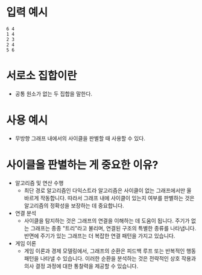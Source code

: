 # 입력 예시

```
6 4
1 4 
2 3 
2 4 
5 6
```

# 서로소 집합이란

- 공통 원소가 없는 두 집합을 말한다. 

# 사용 예시 

- 무방향 그래프 내에서의 사이클을 판별할 때 사용할 수 있다.

# 사이클을 판별하는 게 중요한 이유?

- 알고리즘 및 연산 수행 
  - 최단 경로 알고리즘인 다익스트라 알고리즘은 사이클이 없는 그래프에서만 올바르게 작동합니다. 따라서 그래프 내에 사이클이 있는지 여부를 판별하는 것은 알고리즘의 정확성을 보장하는 데 중요합니다.
- 연결 분석
  - 사이클을 탐지하는 것은 그래프의 연결을 이해하는 데 도움이 됩니다. 주기가 없는 그래프는 종종 "트리"라고 불리며, 연결된 구조의 특별한 종류를 나타냅니다. 반면에 주기가 있는 그래프는 더 복잡한 연결 패턴을 가지고 있습니다.
- 게임 이론
  - 게임 이론과 경제 모델링에서, 그래프의 순환은 피드백 루프 또는 반복적인 행동 패턴을 나타낼 수 있습니다. 이러한 순환을 분석하는 것은 전략적인 상호 작용과 의사 결정 과정에 대한 통찰력을 제공할 수 있습니다.
